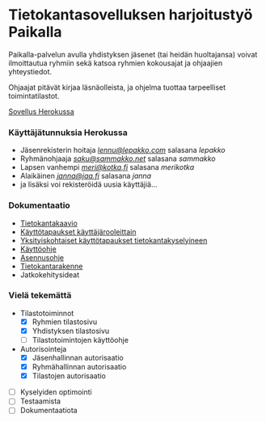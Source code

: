 # Tietokantasovelluksen harjoitustyö Paikalla

Paikalla-palvelun avulla yhdistyksen jäsenet (tai heidän huoltajansa) voivat ilmoittautua ryhmiin sekä katsoa ryhmien kokousajat ja ohjaajien yhteystiedot.

Ohjaajat pitävät kirjaa läsnäolleista, ja ohjelma tuottaa tarpeelliset toimintatilastot.

[Sovellus Herokussa](https://olenpaikalla.herokuapp.com)

### Käyttäjätunnuksia Herokussa
- Jäsenrekisterin hoitaja *lennu@lepakko.com* salasana *lepakko*
- Ryhmänohjaaja *saku@sammakko.net* salasana *sammakko*
- Lapsen vanhempi *meri@kotka.fi* salasana *merikotka*
- Alaikäinen *janna@jaa.fi* salasana *janna*
- ja lisäksi voi rekisteröidä uusia käyttäjiä...


### Dokumentaatio
- [Tietokantakaavio](documentation/tietokantakaavio.svg)
- [Käyttötapaukset käyttäjärooleittain](documentation/kayttotapaukset.md)
- [Yksityiskohtaiset käyttötapaukset tietokantakyselyineen](documentation/kyselyt.md)
- [Käyttöohje](documentation/kayttoohje.md)
- [Asennusohje](documentation/asennus.md)
- [Tietokantarakenne](documentation/tietokantarakenne.md)
- Jatkokehitysideat

### Vielä tekemättä
- Tilastotoiminnot
  - [x] Ryhmien tilastosivu
  - [x] Yhdistyksen tilastosivu
  - [ ] Tilastotoimintojen käyttöohje
- Autorisointeja
  - [x] Jäsenhallinnan autorisaatio
  - [x] Ryhmähallinnan autorisaatio
  - [x] Tilastojen autorisaatio
- [ ] Kyselyiden optimointi
- [ ] Testaamista
- [ ] Dokumentaatiota
